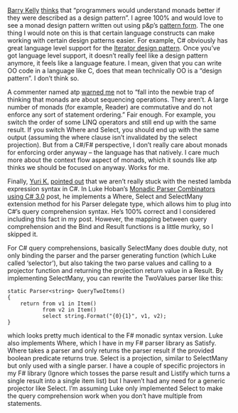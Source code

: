 [Barry
Kelly](http://barrkel.blogspot.com/) [thinks](http://devhawk.net/CommentView,guid,6ce19647-2f6f-4d41-aff6-b202df528d21.aspx#commentstart)
that “programmers would understand monads better if they were described
as a design pattern”. I agree 100% and would love to see a monad design
pattern written out using p&p’s [pattern
form](http://msdn.microsoft.com/en-us/library/ms979209.aspx). The one
thing I would note on this is that certain language constructs can make
working with certain design patterns easier. For example, C\# obviously
has great language level support for the [Iterator design
pattern](http://en.wikipedia.org/wiki/Iterator_pattern). Once you’ve got
language level support, it doesn’t really feel like a design pattern
anymore, it feels like a language feature. I mean, given that you can
write OO code in a language like C, does that mean technically OO is a
“design pattern”. I don’t think so.

A commenter named atp [warned
me](http://devhawk.net/CommentView,guid,6ce19647-2f6f-4d41-aff6-b202df528d21.aspx#commentstart)
not to “fall into the newbie trap of thinking that monads are about
sequencing operations. They aren’t. A large number of monads (for
example, Reader) are commutative and do not enforce any sort of
statement ordering.” Fair enough. For example, you switch the order of
some LINQ operators and still end up with the same result. If you switch
Where and Select, you should end up with the same output (assuming the
where clause isn’t invalidated by the select projection). But from a
C\#/F\# perspective, I don’t really care about monads for enforcing
order anyway – the language has that natively. I care much more about
the context flow aspect of monads, which it sounds like atp thinks we
should be focused on anyway. Works for me.

Finally, [Yuri K.](http://elder_george.livejournal.com) [pointed
out](http://devhawk.net/CommentView,guid,f0fb5461-eb30-4268-a4b3-7262276768cb.aspx#commentstart)
that we aren’t really stuck with the nested lambda expression syntax in
C\#. In Luke Hoban’s [Monadic Parser Combinators using C\#
3.0](http://blogs.msdn.com/lukeh/archive/2007/08/19/monadic-parser-combinators-using-c-3-0.aspx)
post, he implements a Where, Select and SelectMany extension method for
his Parser delegate type, which allows him to plug into C\#’s query
comprehension syntax. He’s 100% correct and I considered including this
fact in my post. However, the mapping between query comprehension and
the Bind and Result functions is a little murky, so I skipped it.

For C\# query comprehensions, basically SelectMany does double duty, not
only binding the parser and the parser generating function (which Luke
called ‘selector’), but also taking the two parse values and calling to
a projector function and returning the projection return value in a
Result. By implementing SelectMany, you can rewrite the TwoValues parser
like this:

``` {.brush: .csharp}
static Parser<string> QueryTwoItems()  
{  
    return from v1 in Item()   
           from v2 in Item()   
           select string.Format("{0}{1}", v1, v2);  
}
```

which looks pretty much identical to the F\# monadic syntax version.
Luke also implements Where, which I have in my F\# parser library as
Satisfy. Where takes a parser and only returns the parser result if the
provided boolean predicate returns true. Select is a projection, similar
to SelectMany but only used with a single parser. I have a couple of
specific projectors in my F\# library (Ignore which tosses the parse
result and Listify which turns a single result into a single item list)
but I haven’t had any need for a generic projector like Select. I’m
assuming Luke only implemented Select to make the query comprehension
work when you don’t have multiple from statements.
